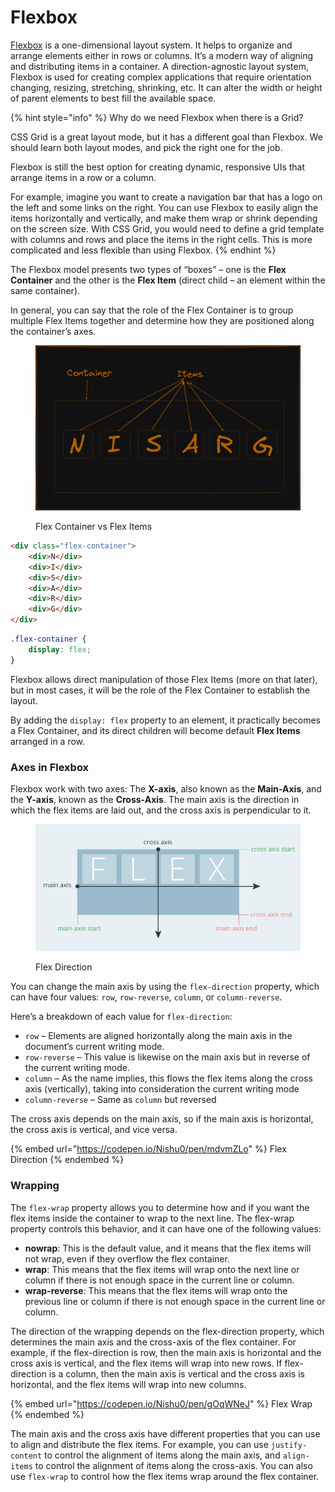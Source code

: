 # Flexbox

[Flexbox](https://developer.mozilla.org/en-US/docs/Learn/CSS/CSS\_layout/Flexbox) is a one-dimensional layout system. It helps to organize and arrange elements either in rows or columns. It’s a modern way of aligning and distributing items in a container. A direction-agnostic layout system, Flexbox is used for creating complex applications that require orientation changing, resizing, stretching, shrinking, etc. It can alter the width or height of parent elements to best fill the available space.

{% hint style="info" %}
Why do we need Flexbox when there is a Grid?

CSS Grid is a great layout mode, but it has a different goal than Flexbox. We should learn both layout modes, and pick the right one for the job.

Flexbox is still the best option for creating dynamic, responsive UIs that arrange items in a row or a column.&#x20;

For example, imagine you want to create a navigation bar that has a logo on the left and some links on the right. You can use Flexbox to easily align the items horizontally and vertically, and make them wrap or shrink depending on the screen size. With CSS Grid, you would need to define a grid template with columns and rows and place the items in the right cells. This is more complicated and less flexible than using Flexbox.
{% endhint %}

The Flexbox model presents two types of “boxes” – one is the **Flex Container** and the other is the **Flex Item** (direct child – an element within the same container).

In general, you can say that the role of the Flex Container is to group multiple Flex Items together and determine how they are positioned along the container’s axes.

<figure><img src=".gitbook/assets/1.FlexBox (1).png" alt=""><figcaption><p>Flex Container vs Flex Items</p></figcaption></figure>

```html
<div class="flex-container">
    <div>N</div>
    <div>I</div>
    <div>S</div>
    <div>A</div>
    <div>R</div>
    <div>G</div>
</div>
```

```css
.flex-container {
    display: flex;
}
```

Flexbox allows direct manipulation of those Flex Items (more on that later), but in most cases, it will be the role of the Flex Container to establish the layout.

By adding the `display: flex` property to an element, it practically becomes a Flex Container, and its direct children will become default **Flex Items** arranged in a row.

### Axes in Flexbox

Flexbox work with two axes: The **X-axis**, also known as the **Main-Axis**, and the **Y-axis**, known as the **Cross-Axis**. The main axis is the direction in which the flex items are laid out, and the cross axis is perpendicular to it.&#x20;

<figure><img src=".gitbook/assets/image.png" alt=""><figcaption><p>Flex Direction</p></figcaption></figure>

You can change the main axis by using the `flex-direction` property, which can have four values: `row`, `row-reverse`, `column`, or `column-reverse`.&#x20;

Here’s a breakdown of each value for `flex-direction`:

* `row` – Elements are aligned horizontally along the main axis in the document’s current writing mode.
* `row-reverse` – This value is likewise on the main axis but in reverse of the current writing mode.
* `column` – As the name implies, this flows the flex items along the cross axis (vertically), taking into consideration the current writing mode
* `column-reverse` – Same as `column` but reversed

The cross axis depends on the main axis, so if the main axis is horizontal, the cross axis is vertical, and vice versa.

{% embed url="https://codepen.io/Nishu0/pen/mdvmZLo" %}
Flex Direction
{% endembed %}

### Wrapping

The `flex-wrap` property allows you to determine how and if you want the flex items inside the container to wrap to the next line. The flex-wrap property controls this behavior, and it can have one of the following values:

* **nowrap**: This is the default value, and it means that the flex items will not wrap, even if they overflow the flex container.
* **wrap**: This means that the flex items will wrap onto the next line or column if there is not enough space in the current line or column.
* **wrap-reverse**: This means that the flex items will wrap onto the previous line or column if there is not enough space in the current line or column.

The direction of the wrapping depends on the flex-direction property, which determines the main axis and the cross-axis of the flex container. For example, if the flex-direction is row, then the main axis is horizontal and the cross axis is vertical, and the flex items will wrap into new rows. If flex-direction is a column, then the main axis is vertical and the cross axis is horizontal, and the flex items will wrap into new columns.

{% embed url="https://codepen.io/Nishu0/pen/gOqWNeJ" %}
Flex Wrap
{% endembed %}

The main axis and the cross axis have different properties that you can use to align and distribute the flex items. For example, you can use `justify-content` to control the alignment of items along the main axis, and `align-items` to control the alignment of items along the cross-axis. You can also use `flex-wrap` to control how the flex items wrap around the flex container.



